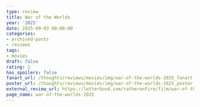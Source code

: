 ```yaml
---
type: review
title: War of the Worlds
year: '2025'
date: 2025-09-03 00:00:00
categories:
- archived-posts
- reviews
tags:
- movies
draft: false
rating: 1
has_spoilers: false
fanart_url: /thoughts/reviews/movies/img/war-of-the-worlds-2025_fanart.png
poster_url: /thoughts/reviews/movies/img/war-of-the-worlds-2025_poster.png
external_review_url: https://letterboxd.com/ratheronfire/film/war-of-the-worlds-2025/
page_name: war-of-the-worlds-2025
---
```



